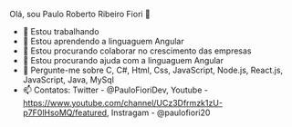 Olá, sou Paulo Roberto Ribeiro Fiori 👋

- 🔭 Estou trabalhando
- 🌱 Estou aprendendo a linguaguem Angular
- 👯 Estou procurando colaborar no crescimento das empresas
- 🤔 Estou procurando ajuda com a linguaguem Angular
- 💬 Pergunte-me sobre C, C#, Html, Css, JavaScript, Node.js, React.js, JavaScript, Java, MySql
- 📫 Contatos: Twitter - @PauloFioriDev, Youtube - https://www.youtube.com/channel/UCz3Dfrmzk1zU-p7F0lHsoMQ/featured, Instragam - @paulofiori20
